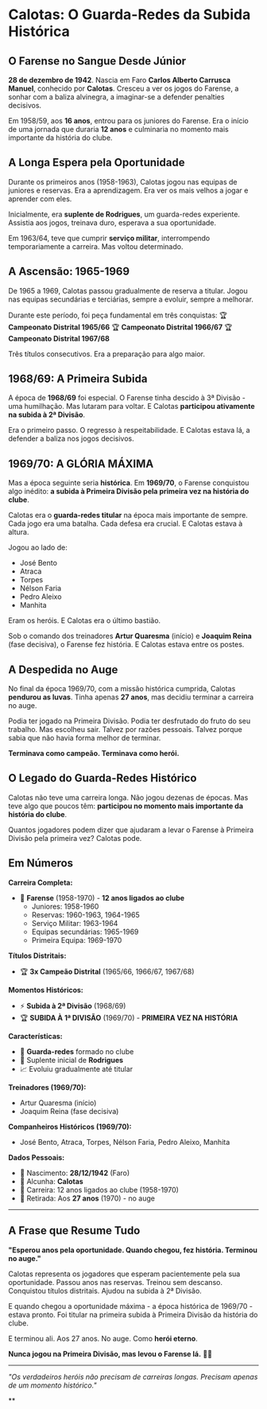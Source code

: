 # Calotas: O Guarda-Redes da Subida Histórica

## O Farense no Sangue Desde Júnior

**28 de dezembro de 1942**. Nascia em Faro **Carlos Alberto Carrusca Manuel**, conhecido por **Calotas**. Cresceu a ver os jogos do Farense, a sonhar com a baliza alvinegra, a imaginar-se a defender penalties decisivos.

Em 1958/59, aos **16 anos**, entrou para os juniores do Farense. Era o início de uma jornada que duraria **12 anos** e culminaria no momento mais importante da história do clube.

## A Longa Espera pela Oportunidade

Durante os primeiros anos (1958-1963), Calotas jogou nas equipas de juniores e reservas. Era a aprendizagem. Era ver os mais velhos a jogar e aprender com eles.

Inicialmente, era **suplente de Rodrigues**, um guarda-redes experiente. Assistia aos jogos, treinava duro, esperava a sua oportunidade.

Em 1963/64, teve que cumprir **serviço militar**, interrompendo temporariamente a carreira. Mas voltou determinado.

## A Ascensão: 1965-1969

De 1965 a 1969, Calotas passou gradualmente de reserva a titular. Jogou nas equipas secundárias e terciárias, sempre a evoluir, sempre a melhorar.

Durante este período, foi peça fundamental em três conquistas:
🏆 **Campeonato Distrital 1965/66**
🏆 **Campeonato Distrital 1966/67**
🏆 **Campeonato Distrital 1967/68**

Três títulos consecutivos. Era a preparação para algo maior.

## 1968/69: A Primeira Subida

A época de **1968/69** foi especial. O Farense tinha descido à 3ª Divisão - uma humilhação. Mas lutaram para voltar. E Calotas **participou ativamente na subida à 2ª Divisão**.

Era o primeiro passo. O regresso à respeitabilidade. E Calotas estava lá, a defender a baliza nos jogos decisivos.

## 1969/70: A GLÓRIA MÁXIMA

Mas a época seguinte seria **histórica**. Em **1969/70**, o Farense conquistou algo inédito: **a subida à Primeira Divisão pela primeira vez na história do clube**.

Calotas era o **guarda-redes titular** na época mais importante de sempre. Cada jogo era uma batalha. Cada defesa era crucial. E Calotas estava à altura.

Jogou ao lado de:
- José Bento
- Atraca
- Torpes
- Nélson Faria
- Pedro Aleixo
- Manhita

Eram os heróis. E Calotas era o último bastião.

Sob o comando dos treinadores **Artur Quaresma** (início) e **Joaquim Reina** (fase decisiva), o Farense fez história. E Calotas estava entre os postes.

## A Despedida no Auge

No final da época 1969/70, com a missão histórica cumprida, Calotas **pendurou as luvas**. Tinha apenas **27 anos**, mas decidiu terminar a carreira no auge.

Podia ter jogado na Primeira Divisão. Podia ter desfrutado do fruto do seu trabalho. Mas escolheu sair. Talvez por razões pessoais. Talvez porque sabia que não havia forma melhor de terminar.

**Terminava como campeão. Terminava como herói.**

## O Legado do Guarda-Redes Histórico

Calotas não teve uma carreira longa. Não jogou dezenas de épocas. Mas teve algo que poucos têm: **participou no momento mais importante da história do clube**.

Quantos jogadores podem dizer que ajudaram a levar o Farense à Primeira Divisão pela primeira vez? Calotas pode.

## Em Números

**Carreira Completa:**
- 🧤 **Farense** (1958-1970) - **12 anos ligados ao clube**
  - Juniores: 1958-1960
  - Reservas: 1960-1963, 1964-1965
  - Serviço Militar: 1963-1964
  - Equipas secundárias: 1965-1969
  - Primeira Equipa: 1969-1970

**Títulos Distritais:**
- 🏆 **3x Campeão Distrital** (1965/66, 1966/67, 1967/68)

**Momentos Históricos:**
- ⚡ **Subida à 2ª Divisão** (1968/69)
- 🏆 **SUBIDA À 1ª DIVISÃO** (1969/70) - **PRIMEIRA VEZ NA HISTÓRIA**

**Características:**
- 🧤 **Guarda-redes** formado no clube
- 💪 Suplente inicial de **Rodrigues**
- 📈 Evoluiu gradualmente até titular

**Treinadores (1969/70):**
- Artur Quaresma (início)
- Joaquim Reina (fase decisiva)

**Companheiros Históricos (1969/70):**
- José Bento, Atraca, Torpes, Nélson Faria, Pedro Aleixo, Manhita

**Dados Pessoais:**
- 📅 Nascimento: **28/12/1942** (Faro)
- 👤 Alcunha: **Calotas**
- 🏃 Carreira: 12 anos ligados ao clube (1958-1970)
- 🎂 Retirada: Aos **27 anos** (1970) - no auge

---

## A Frase que Resume Tudo

**"Esperou anos pela oportunidade. Quando chegou, fez história. Terminou no auge."**

Calotas representa os jogadores que esperam pacientemente pela sua oportunidade. Passou anos nas reservas. Treinou sem descanso. Conquistou títulos distritais. Ajudou na subida à 2ª Divisão.

E quando chegou a oportunidade máxima - a época histórica de 1969/70 - estava pronto. Foi titular na primeira subida à Primeira Divisão da história do clube.

E terminou ali. Aos 27 anos. No auge. Como **herói eterno**.

**Nunca jogou na Primeira Divisão, mas levou o Farense lá.** 🦁🧤

---

*"Os verdadeiros heróis não precisam de carreiras longas. Precisam apenas de um momento histórico."*

**